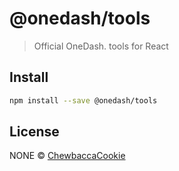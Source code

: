 # @onedash/tools

> Official OneDash. tools for React

## Install

```bash
npm install --save @onedash/tools
```

## License

NONE © [ChewbaccaCookie](https://github.com/ChewbaccaCookie)
